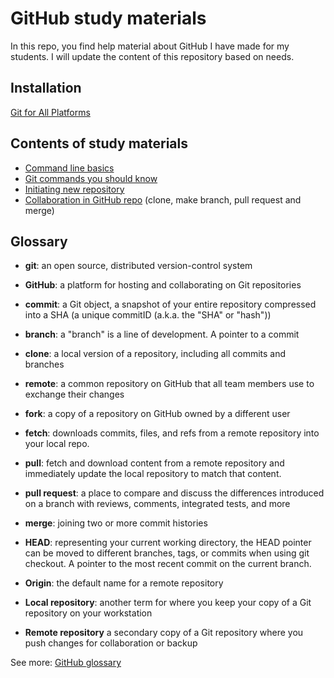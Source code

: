 # GitHub study materials

In this repo, you find help material about GitHub I have made for my students. I will update the content of this repository based on needs.

## Installation

[Git for All Platforms](https://git-scm.com/downloads)

## Contents of study materials

- [Command line basics](commandline_basics.md)
- [Git commands you should know](git_command_line.md)
- [Initiating new repository](github_beginning.md)
- [Collaboration in GitHub repo](github_collaborating.md) (clone, make branch, pull request and merge)

## Glossary

- **git**: an open source, distributed version-control system
- **GitHub**: a platform for hosting and collaborating on Git repositories
- **commit**: a Git object, a snapshot of your entire repository compressed into a SHA (a unique commitID (a.k.a. the "SHA" or "hash"))
- **branch**: a "branch" is a line of development. A pointer to a commit
- **clone**: a local version of a repository, including all commits and branches
- **remote**: a common repository on GitHub that all team members use to exchange their changes
- **fork**: a copy of a repository on GitHub owned by a different user
- **fetch**: downloads commits, files, and refs from a remote repository into your local repo.
- **pull**: fetch and download content from a remote repository and immediately update the local repository to match that content.
- **pull request**: a place to compare and discuss the differences introduced on a branch with reviews, comments, integrated tests, and more
- **merge**: joining two or more commit histories
- **HEAD**: representing your current working directory, the HEAD pointer can be moved to different branches, tags, or commits when using git checkout. A pointer to the most recent commit on the current branch.
- **Origin**: the default name for a remote repository

- **Local repository**: another term for where you keep your copy of a Git repository on your workstation
- **Remote repository** a secondary copy of a Git repository where you push changes for collaboration or backup

See more: [GitHub glossary](https://docs.github.com/en/github/getting-started-with-github/github-glossary)
